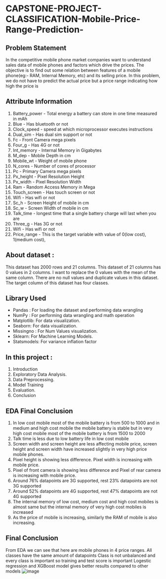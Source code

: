 # CAPSTONE-PROJECT-CLASSIFICATION-Mobile-Price-Range-Prediction-

## Problem Statement
In the competitive mobile phone market companies want to understand sales data of mobile phones and factors which drive the prices. The objective is to find out some relation between features of a mobile phone(eg:- RAM, Internal Memory, etc) and its selling price. In this problem, we do not have to predict the actual price but a price range indicating how high the price is

## Attribute Information
 1) Battery_power - Total energy a battery can store in one time measured in mAh
2) Blue - Has bluetooth or not
3) Clock_speed - speed at which microprocessor executes instructions
4) Dual_sim - Has dual sim support or not
5) Fc - Front Camera mega pixels
6) Four_g - Has 4G or not
7) Int_memory - Internal Memory in Gigabytes
8) M_dep - Mobile Depth in cm
9) Mobile_wt - Weight of mobile phone
10) N_cores - Number of cores of processor
11) Pc - Primary Camera mega pixels
12) Px_height - Pixel Resolution Height
13) Px_width - Pixel Resolution Width
14) Ram - Random Access Memory in Mega
15) Touch_screen - Has touch screen or not
16) Wifi - Has wifi or not
17) Sc_h - Screen Height of mobile in cm
18) Sc_w - Screen Width of mobile in cm
19) Talk_time - longest time that a single battery charge will last when you are
20) Three_g - Has 3G or not
21) Wifi - Has wifi or not
22) Price_range - This is the target variable with value of 0(low cost), 1(medium cost),

## About dataset :
This dataset has 2000 rows and 21 columns. This dataset of 21 columns has 0 values ​​in 2 columns. I want to replace the 0 values ​​with the mean of the same column. There are no null values ​​and duplicate values ​​in this dataset. The target column of this dataset has four classes.

## Library Used
- Pandas : For loading the dataset and performing data wrangling
- NumPy : For performing data wrangling and math operation 
- Matplotlib: For data visualization.
- Seaborn: For data visualization.
- Missingno : For Num Values visualization. 
- Sklearn: For Machine Learning Models.
- Statsmodels: For variance inflation factor
  
## In this project : 
1. Introduction
2. Exploratory Data Analysis.
3. Data Preprocessing.
4. Model Training
5. Evaluation.
6. Conclusion

## EDA Final Conclusion
1) In low cost mobile most of the mobile battery is from 500 to 1000 and in medium and high cost mobile the mobile battery is stable but in very high cost mobile most of the mobile battery is from 1500 to 2000
2) Talk time is less due to low battery life in low cost mobile
3) Screen width and screen height are less affecting mobile price, screen height and screen width have increased slightly in very high price mobile phones.
4) Pixel height is showing less difference. Pixel width is increasing with mobile price.
5) Pixel of front camera is showing less difference and Pixel of rear camera is increasing with mobile price.
7) Around 76% datapoints are 3G supported, rest 23% datapoints are not 3G supported
8) Around 52% datapoints are 4G supported, rest 47% datapoints are not 4G supported
9) The internal memory of low cost, medium cost and high cost mobiles is almost same but the internal memory of very high cost mobiles is increased
10) As the price of mobile is increasing, similarly the RAM of mobile is also increasing.

## Final Conclusion
From EDA we can see that here are mobile phones in 4 price ranges. All classes have the same amount of datapoints
Class is not unbalanced and every class is important so training and test score is important
Logestic regression and XGBoost model gives better results compared to other models
![image](https://github.com/piyushkchaudhari/CAPSTONE-PROJECT-CLASSIFICATION-Mobile-Price-Range-Prediction-/assets/123857050/49b40d40-75b4-45b4-a6c5-7b347c41a25c)
